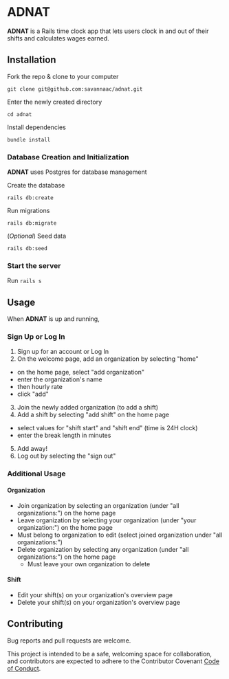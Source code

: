 # ADNAT

**ADNAT** is a Rails time clock app that lets users clock in and out of their shifts and calculates wages earned. 

## Installation
Fork the repo & clone to your computer

 `git clone git@github.com:savannaac/adnat.git`

Enter the newly created directory

 `cd adnat`

Install dependencies

 `bundle install`

### Database Creation and Initialization
**ADNAT** uses Postgres for database management

Create the database

 `rails db:create`

Run migrations

  `rails db:migrate`

(*Optional*) Seed data

  `rails db:seed`

### Start the server

Run `rails s`

## Usage
When **ADNAT** is up and running, 

### Sign Up or Log In
1. Sign up for an account or Log In
2. On the welcome page, add an organization by selecting "home"
  - on the home page, select "add organization"
  - enter the organization's name
  - then hourly rate
  - click "add"
3. Join the newly added organization (to add a shift)
4. Add a shift by selecting "add shift" on the home page
  - select values for "shift start" and "shift end" (time is 24H clock)
  - enter the break length in minutes
5. Add away!
6. Log out by selecting the "sign out"

### Additional Usage

#### Organization
  - Join organization by selecting an organization (under "all organizations:") on the home page
  - Leave organization by selecting your organization (under "your organization:") on the home page
  - Must belong to organization to edit (select joined organization under "all organizations:")
  - Delete organization by selecting any organization (under "all organizations:") on the home page
    - Must leave your own organization to delete

  #### Shift
  - Edit your shift(s) on your organization's overview page
  - Delete your shift(s) on your organization's overview page


## Contributing
Bug reports and pull requests are welcome.

This project is intended to be a safe, welcoming space for collaboration, and contributors are expected to adhere to the Contributor Covenant [Code of Conduct](https://www.contributor-covenant.org/version/2/0/code_of_conduct/).
